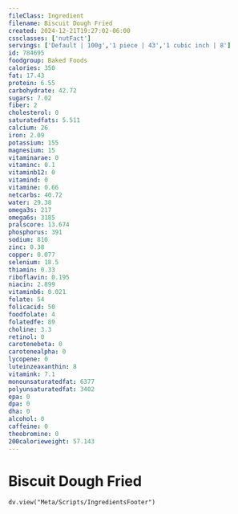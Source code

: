 ```yaml
---
fileClass: Ingredient
filename: Biscuit Dough Fried
created: 2024-12-21T19:27:02-06:00
cssclasses: ['nutFact']
servings: ['Default | 100g','1 piece | 43','1 cubic inch | 8']
id: 784695
foodgroup: Baked Foods
calories: 350
fat: 17.43
protein: 6.55
carbohydrate: 42.72
sugars: 7.02
fiber: 2
cholesterol: 0
saturatedfats: 5.511
calcium: 26
iron: 2.09
potassium: 155
magnesium: 15
vitaminarae: 0
vitaminc: 0.1
vitaminb12: 0
vitamind: 0
vitamine: 0.66
netcarbs: 40.72
water: 29.38
omega3s: 217
omega6s: 3185
pralscore: 13.674
phosphorus: 391
sodium: 810
zinc: 0.38
copper: 0.077
selenium: 18.5
thiamin: 0.33
riboflavin: 0.195
niacin: 2.899
vitaminb6: 0.021
folate: 54
folicacid: 50
foodfolate: 4
folatedfe: 89
choline: 3.3
retinol: 0
carotenebeta: 0
carotenealpha: 0
lycopene: 0
luteinzeaxanthin: 8
vitamink: 7.1
monounsaturatedfat: 6377
polyunsaturatedfat: 3402
epa: 0
dpa: 0
dha: 0
alcohol: 0
caffeine: 0
theobromine: 0
200calorieweight: 57.143
---
```


# Biscuit Dough Fried

```dataviewjs
dv.view("Meta/Scripts/IngredientsFooter")
```